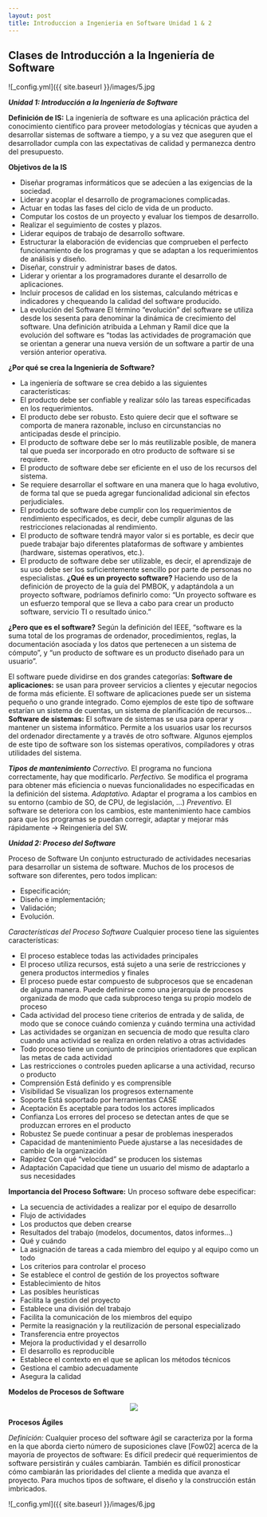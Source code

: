 ```yaml
---
layout: post
title: Introduccion a Ingenieria en Software Unidad 1 & 2
---
```


## Clases de Introducción a la Ingeniería de Software

![_config.yml]({{ site.baseurl }}/images/5.jpg

___Unidad 1: Introducción a la Ingeniería de Software___

__Definición de IS:__ La ingeniería de software es una aplicación práctica del conocimiento científico para proveer metodologías y técnicas que ayuden a desarrollar sistemas de software a tiempo, y a su vez que aseguren que el desarrollador cumpla con las expectativas de calidad y permanezca dentro del presupuesto.

__Objetivos de la IS__

* Diseñar programas informáticos que se adecúen a las exigencias de la sociedad.
* Liderar y acoplar el desarrollo de programaciones complicadas.
* Actuar en todas las fases del ciclo de vida de un producto.
* Computar los costos de un proyecto y evaluar los tiempos de desarrollo.
* Realizar el seguimiento de costes y plazos.
* Liderar equipos de trabajo de desarrollo software.
* Estructurar la elaboración de evidencias que comprueben el perfecto funcionamiento de los programas y que se adaptan a los requerimientos de análisis y diseño.
* Diseñar, construir y administrar bases de datos.
* Liderar y orientar a los programadores durante el desarrollo de aplicaciones.
* Incluir procesos de calidad en los sistemas, calculando métricas e indicadores y chequeando la calidad del software producido.
* La evolución del Software El término “evolución” del software se utiliza desde los sesenta para denominar la dinámica de crecimiento del software.  Una definición atribuida a Lehman y Ramil dice que la evolución del software es “todas las actividades de programación que se orientan a generar una nueva versión de un software a partir de una versión anterior operativa. 

__¿Por qué se crea la Ingeniería de Software?__

* La ingeniería de software se crea debido a las siguientes características:
* El producto debe ser confiable y realizar sólo las tareas especificadas en los requerimientos. 
* El producto debe ser robusto. Esto quiere decir que el software se comporta de manera razonable, incluso en circunstancias no anticipadas desde el principio. 
* El producto de software debe ser lo más reutilizable posible, de manera tal que pueda ser incorporado en otro producto de software si se requiere. 
* El producto de software debe ser eficiente en el uso de los recursos del sistema.
* Se requiere desarrollar el software en una manera que lo haga evolutivo, de forma tal que se pueda agregar funcionalidad adicional sin efectos perjudiciales. 
* El producto de software debe cumplir con los requerimientos de rendimiento especificados, es decir, debe cumplir algunas de las restricciones relacionadas al rendimiento.
* El producto de software tendrá mayor valor si es portable, es decir que puede trabajar bajo diferentes plataformas de software y ambientes (hardware, sistemas operativos, etc.).
* El producto de software debe ser utilizable, es decir, el aprendizaje de su uso debe ser los suficientemente sencillo por parte de personas no especialistas.
__¿Qué es un proyecto software?__
Haciendo uso de la definición de proyecto de la guía del PMBOK, y adaptándola a un proyecto software, podríamos definirlo como: “Un proyecto software es un esfuerzo temporal que se lleva a cabo para crear un producto software, servicio TI o resultado único.”

__¿Pero que es el software?__ Según la definición del IEEE, “software es la suma total de los programas de ordenador, procedimientos, reglas, la documentación asociada y los datos que pertenecen a un sistema de cómputo”, y “un producto de software es un producto diseñado para un usuario”.

El software puede dividirse en dos grandes categorías: 
__Software de aplicaciones:__ se usan para proveer servicios a clientes y ejecutar negocios de forma más eficiente. El software de aplicaciones puede ser un sistema pequeño o uno grande integrado. Como ejemplos de este tipo de software estarían un sistema de cuentas, un sistema de planificación de recursos… 
__Software de sistemas:__ El software de sistemas se usa para operar y mantener un sistema informático. Permite a los usuarios usar los recursos del ordenador directamente y a través de otro software. Algunos ejemplos de este tipo de software son los sistemas operativos, compiladores y otras utilidades del sistema.

___Tipos de mantenimiento___ 
_Correctivo._ El programa no funciona correctamente, hay que modificarlo.
_Perfectivo._ Se modifica el programa para obtener más eficiencia o nuevas funcionalidades no especificadas en la definición del sistema. 
_Adaptativo._ Adaptar el programa a los cambios en su entorno (cambio de SO, de CPU, de legislación, …) 
_Preventivo._ El software se deteriora con los cambios, este mantenimiento hace cambios para que los programas se puedan corregir, adaptar y mejorar más rápidamente -> Reingeniería del SW.

___Unidad 2: Proceso del Software___

Proceso de Software Un conjunto estructurado de actividades necesarias para desarrollar un sistema de software. Muchos de los procesos de software son diferentes, pero todos implican:

* Especificación;
* Diseño e implementación;
* Validación;
* Evolución.

_Características del Proceso Software_ 
Cualquier proceso tiene las siguientes características:

* El proceso establece todas las actividades principales
* El proceso utiliza recursos, está sujeto a una serie de restricciones y genera productos intermedios y finales
* El proceso puede estar compuesto de subprocesos que se encadenan de alguna manera. Puede definirse como una jerarquía de procesos organizada de modo que cada subproceso tenga su propio modelo de proceso
* Cada actividad del proceso tiene criterios de entrada y de salida, de modo que se conoce cuándo comienza y cuándo termina una actividad
* Las actividades se organizan en secuencia de modo que resulta claro cuando una actividad se realiza en orden relativo a otras actividades
* Todo proceso tiene un conjunto de principios orientadores que explican las metas de cada actividad
* Las restricciones o controles pueden aplicarse a una actividad, recurso o producto
* Comprensión Está definido y es comprensible
* Visibilidad Se visualizan los progresos externamente
* Soporte Está soportado por herramientas CASE
* Aceptación Es aceptable para todos los actores implicados
* Confianza Los errores del proceso se detectan antes de que se produzcan errores en el producto
* Robustez Se puede continuar a pesar de problemas inesperados
* Capacidad de mantenimiento Puede ajustarse a las necesidades de cambio de la organización
* Rapidez Con qué “velocidad” se producen los sistemas
* Adaptación Capacidad que tiene un usuario del mismo de adaptarlo a sus necesidades

__Importancia del Proceso Software:__ Un proceso software debe especificar:

* La secuencia de actividades a realizar por el equipo de desarrollo
* Flujo de actividades
* Los productos que deben crearse
* Resultados del trabajo (modelos, documentos, datos informes…)
* Qué y cuándo
* La asignación de tareas a cada miembro del equipo y al equipo como un todo
* Los criterios para controlar el proceso
* Se establece el control de gestión de los proyectos software
* Establecimiento de hitos
* Las posibles heurísticas
* Facilita la gestión del proyecto
* Establece una división del trabajo
* Facilita la comunicación de los miembros del equipo
* Permite la reasignación y la reutilización de personal especializado
* Transferencia entre proyectos
* Mejora la productividad y el desarrollo
* El desarrollo es reproducible
* Establece el contexto en el que se aplican los métodos técnicos
* Gestiona el cambio adecuadamente
* Asegura la calidad


__Modelos de Procesos de Software__

<p align="center"><img src="https://lh4.googleusercontent.com/J_pkb8fJzYGRZivaf00qUUTvpIXxhYVLYXtIC2_BMDLY2vSBm3f6pZYGBx4tsjx9Bo9Ab4C_aYzXUjrtpGvuVNY7z9DfEOtc2z-FbB6NtwrDU-sZBMdLnKWljvFebjlHTi71B1Bq"></p>

__Procesos Ágiles__ 

_Definición:_ Cualquier proceso del software ágil se caracteriza por la forma en la que aborda cierto número de suposiciones clave [Fow02] acerca de la mayoría de proyectos de software: Es difícil predecir qué requerimientos de software persistirán y cuáles cambiarán. También es difícil pronosticar cómo cambiarán las prioridades del cliente a medida que avanza el proyecto. Para muchos tipos de software, el diseño y la construcción están imbricados.

![_config.yml]({{ site.baseurl }}/images/6.jpg
